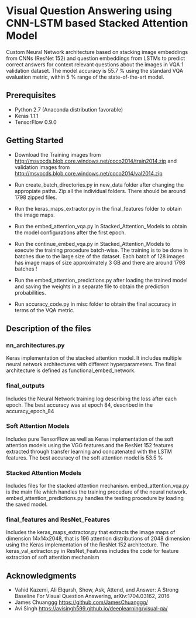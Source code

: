 # Visual Question Answering using CNN-LSTM based Stacked Attention Model

Custom Neural Network architecture based on stacking image embeddings from CNNs (ResNet 152) and question embeddings from LSTMs to predict correct answers for context relevant questions about the images in VQA 1 validation dataset. The model accuracy is 55.7 % using the standard VQA evaluation metric, within 5 % range of the state-of-the-art model.


## Prerequisites

* Python 2.7 (Anaconda distribution favorable)
* Keras 1.1.1
* TensorFlow 0.9.0

## Getting Started

* Download the Training images from http://msvocds.blob.core.windows.net/coco2014/train2014.zip and validation images from http://msvocds.blob.core.windows.net/coco2014/val2014.zip

* Run create_batch_directories.py in new_data folder after changing the appropiate paths. Zip all the individual folders. There should be around 1798 zipped files.

* Run the keras_maps_extractor.py in the final_features folder to obtain the image maps.

* Run the embed_attention_vqa.py in Stacked_Attention_Models to obtain the model configurations after the first epoch.

* Run the continue_embed_vqa.py in Stacked_Attention_Models to execute the training procedure batch-wise. The training is to be done in batches due to the large size of the dataset. Each batch of 128 images has image maps of size approximately 3 GB and there are around 1798 batches !

* Run the embed_attention_predictions.py after loading the trained model and saving the weights in a separate file to obtain the prediction probabilities.

* Run accuracy_code.py in misc folder to obtain the final accuracy in terms of the VQA metric.

## Description of the files

### nn_architectures.py

Keras implementation of the stacked attention model. It includes multiple neural network architectures with different hyperparameters. The final architecture is defined as functional_embed_network.

### final_outputs

Includes the Neural Network training log describing the loss after each epoch. The best accuracy was at epoch 84, described in the accuracy_epoch_84

### Soft Attention Models

Includes pure TensorFlow as well as Keras implementation of the soft attention models using the VGG features and the ResNet 152 features extracted through transfer learning and concatenated with the LSTM features. The best accuracy of the soft attention model is 53.5 %

### Stacked Attention Models

Includes files for the stacked attention mechanism. embed_attention_vqa.py is the main file which handles the training procedure of the neural network. embed_attention_predictions.py handles the testing procedure by loading the saved model.

### final_features and ResNet_Features

Includes the keras_maps_extractor.py that extracts the image maps of dimension 14x14x2048, that is 196 attention distributions of 2048 dimension using the Keras implementation of the ResNet 152 architecture. The keras_val_extractor.py in ResNet_Features includes the code for feature extraction of soft attention mechanism


## Acknowledgments

* Vahid Kazemi, Ali Elqursh, Show, Ask, Attend, and Answer: A Strong Baseline For Visual Question Answering, arXiv:1704.03162, 2016
* James Chuanggg https://github.com/JamesChuanggg/
* Avi Singh https://avisingh599.github.io/deeplearning/visual-qa/
